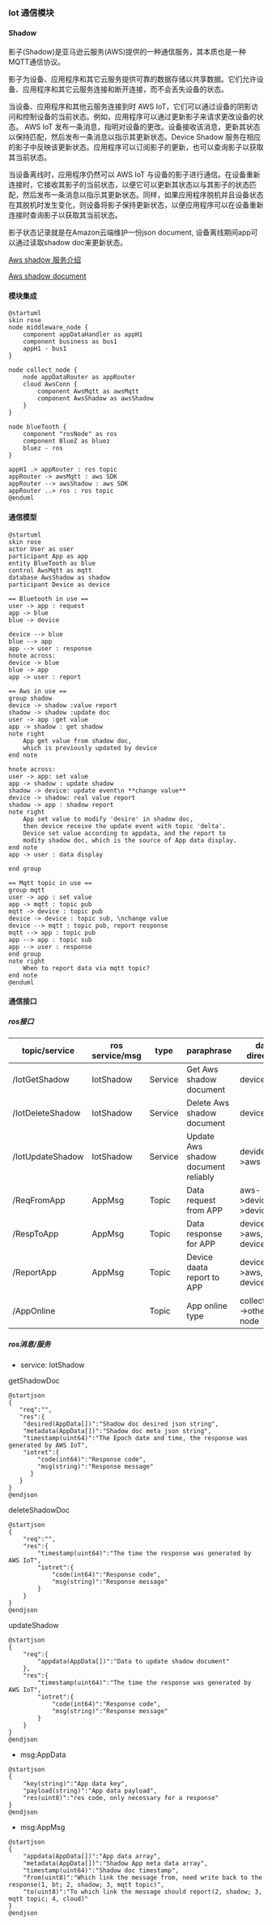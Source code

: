 ### Iot 通信模块

#### Shadow
影子(Shadow)是亚马逊云服务(AWS)提供的一种通信服务，其本质也是一种MQTT通信协议。

影子为设备、应用程序和其它云服务提供可靠的数据存储以共享数据。它们允许设备、应用程序和其它云服务连接和断开连接，而不会丢失设备的状态。

当设备、应用程序和其他云服务连接到时 AWS IoT，它们可以通过设备的阴影访问和控制设备的当前状态。例如，应用程序可以通过更新影子来请求更改设备的状态。 AWS IoT 发布一条消息，指明对设备的更改。设备接收该消息，更新其状态以保持匹配，然后发布一条消息以指示其更新状态。Device Shadow 服务在相应的影子中反映该更新状态。应用程序可以订阅影子的更新，也可以查询影子以获取其当前状态。

当设备离线时，应用程序仍然可以 AWS IoT 与设备的影子进行通信。在设备重新连接时，它接收其影子的当前状态，以便它可以更新其状态以与其影子的状态匹配，然后发布一条消息以指示其更新状态。同样，如果应用程序脱机并且设备状态在其脱机时发生变化，则设备将影子保持更新状态，以便应用程序可以在设备重新连接时查询影子以获取其当前状态。

影子状态记录就是在Amazon云端维护一份json document, 设备离线期间app可以通过读取shadow doc来更新状态。

[Aws shadow 服务介绍](https://docs.aws.amazon.com/zh_cn/iot/latest/developerguide/iot-device-shadows.html)

[Aws shadow document](https://docs.aws.amazon.com/zh_cn/iot/latest/developerguide/device-shadow-document.html)

#### 模块集成

```plantuml
@startuml
skin rose
node middleware_node {
    component appDataHandler as appH1
    component business as bus1
    appH1 - bus1
}

node collect_node {
    node appDataRouter as appRouter
    cloud AwsConn {
        component AwsMqtt as awsMqtt
        component AwsShadow as awsShadow
    }
}

node blueTooth {
    component "rosNode" as ros
    component BlueZ as bluez
    bluez - ros
}

appH1 .> appRouter : ros topic
appRouter -> awsMqtt : aws SDK
appRouter --> awsShadow : aws SDK
appRouter ..> ros : ros topic
@enduml
```

#### 通信模型
```plantuml
@startuml
skin rose
actor User as user
participant App as app
entity BlueTooth as blue
control AwsMqtt as mqtt
database AwsShadow as shadow
participant Device as device

== Bluetooth in use ==
user -> app : request
app -> blue
blue -> device

device --> blue
blue --> app
app --> user : response
hnote across:
device -> blue
blue -> app
app -> user : report

== Aws in use ==
group shadow
device -> shadow :value report
shadow -> shadow :update doc
user -> app :get value
app -> shadow : get shadow 
note right
    App get value from shadow doc,
    which is previously updated by device
end note

hnote across:
user -> app: set value
app -> shadow : update shadow
shadow -> device: update event\n **change value**
device -> shadow: real value report
shadow -> app : shadow report
note right
    App set value to modify 'desire' in shadow doc,
    then device receive the update event with topic 'delta'.
    Device set value according to appdata, and the report to
    modity shadow doc, which is the source of App data display. 
end note
app -> user : data display

end group

== Mqtt topic in use ==
group mqtt
user -> app : set value
app -> mqtt : topic pub
mqtt -> device : topic pub
device -> device : topic sub, \nchange value
device --> mqtt : topic pub, report response
mqtt --> app : topic pub
app --> app : topic sub
app --> user : response
end group
note right
    When to report data via mqtt topic?
end note
@enduml
```

#### 通信接口
##### ros接口
| topic/service    | ros service/msg |  type    |paraphrase | data direction 
|------------------|-------|---------|-----------|---------------------------
| /IotGetShadow    | IotShadow |Service|  Get Aws shadow document| device->aws
| /IotDeleteShadow | IotShadow|Service|  Delete Aws shadow document | device->aws
| /IotUpdateShadow | IotShadow |Service|  Update Aws shadow document reliably | devide->aws
| /ReqFromApp      | AppMsg |Topic    | Data request from APP | aws->device, bt->device
| /RespToApp       | AppMsg|Topic    | Data response for APP | device->aws, device->bt
| /ReportApp       | AppMsg|Topic    | Device daata report to APP | device->aws, device->bt
| /AppOnline       |       |Topic | App online type | collect_node->other  node
##### ros消息/服务
* service: IotShadow

getShadowDoc

```plantuml
@startjson
{
   "req":"",
   "res":{
    "desired(AppData[])":"Shadow doc desired json string",
    "metadata(AppData[])":"Shadow doc meta json string",
    "timestamp(uint64)":"The Epoch date and time, the response was generated by AWS IoT",
    "iotret":{
        "code(int64)":"Response code",
        "msg(string)":"Response message"
      }
   }
}
@endjson
```


deleteShadowDoc
```plantuml
@startjson
{
    "req":"",
    "res":{
        "timestamp(uint64)":"The time the response was generated by AWS IoT",
        "iotret":{
            "code(int64)":"Response code",
            "msg(string)":"Response message"
        }
    }
}
@endjson
```

updateShadow
```plantuml
@startjson
{
    "req":{
        "appdata(AppData[])":"Data to update shadow document"
    },
    "res":{
        "timestamp(uint64)":"The time the response was generated by AWS IoT",
        "iotret":{
            "code(int64)":"Response code",
            "msg(string)":"Response message"
        }
    }
}
@endjson
```

* msg:AppData
```plantuml
@startjson
{
    "key(string)":"App data key",
    "payload(string)":"App data payload",
    "res(uint8)":"res code, only necessary for a response"
}
@endjson
```

* msg:AppMsg
```plantuml
@startjson
{
    "appdata(AppData[])":"App data array",
    "metadata(AppData[])":"Shadow App meta data array",
    "timestamp(uint64)":"Shadow doc timestamp",
    "from(uint8)":"Which link the message from, need write back to the response(1, bt; 2, shadow; 3, mqtt topic)",
    "to(uint8)":"To which link the message should report(2, shadow; 3, mqtt topic; 4, cloud)"
}
@endjson
```
